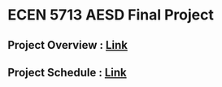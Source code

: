 # ECEN 5713 AESD Final Project

## Project Overview : [Link](https://github.com/akshithaluguri22/final-project-AkshithAluguri/wiki/Project-Overview)

## Project Schedule : [Link](https://github.com/users/akshithaluguri22/projects/4/views/1)
